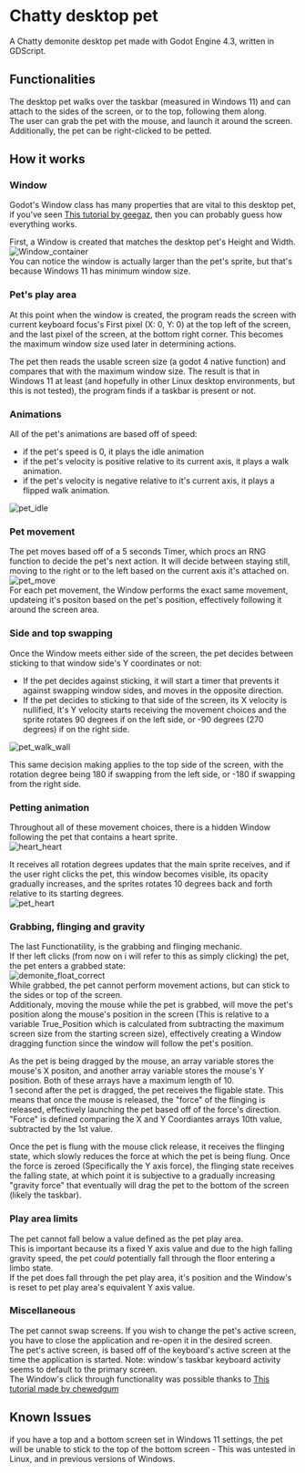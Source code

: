 # Chatty desktop pet
A Chatty demonite desktop pet made with Godot Engine 4.3, written in GDScript.

## Functionalities
The desktop pet walks over the taskbar (measured in Windows 11) and can attach to the sides of the screen, or to the top, following them along. <br>
The user can grab the pet with the mouse, and launch it around the screen.<br>
Additionally, the pet can be right-clicked to be petted.

## How it works

### Window
Godot's Window class has many properties that are vital to this desktop pet, if you've seen [This tutorial by geegaz](https://github.com/geegaz/Multiple-Windows-tutorial), then you can probably guess how everything works.

First, a Window is created that matches the desktop pet's Height and Width. <br> ![Window_container](https://github.com/user-attachments/assets/0f539f44-e875-41e6-9d00-bc0e1ef1821f) <br>
You can notice the window is actually larger than the pet's sprite, but that's because Windows 11 has minimum window size. <br>

### Pet's play area
At this point when the window is created, the program reads the screen with current keyboard focus's First pixel (X: 0, Y: 0) at the top left of the screen, and the last pixel of the screen, at the bottom right corner. This becomes the maximum window size used later in determining actions. <br>

The pet then reads the usable screen size (a godot 4 native function) and compares that with the maximum window size. The result is that in Windows 11 at least (and hopefully in other Linux desktop environments, but this is not tested), the program finds if a taskbar is present or not.<br>

### Animations
All of the pet's animations are based off of speed: <br>
- if the pet's speed is 0, it plays the idle animation
- if the pet's velocity is positive relative to its current axis, it plays a walk animation.
- if the pet's velocity is negative relative to it's current axis, it plays a flipped walk animation. <br>

![pet_idle](https://github.com/user-attachments/assets/b7a7b506-0a92-4ae4-a64e-bec12aab9bd8) <br>


### Pet movement
The pet moves based off of a 5 seconds Timer, which procs an RNG function to decide the pet's next action. It will decide between staying still, moving to the right or to the left based on the current axis it's attached on. <br>
![pet_move](https://github.com/user-attachments/assets/566f5e44-ee04-4416-9173-e2f156bdb2d4) <br>
For each pet movement, the Window performs the exact same movement, updateing it's positon based on the pet's position, effectively following it around the screen area.

### Side and top swapping
Once the Window meets either side of the screen, the pet decides between sticking to that window side's Y coordinates or not:<br>
- If the pet decides against sticking, it will start a timer that prevents it against swapping window sides, and moves in the opposite direction. <br>
- If the pet decides to sticking to that side of the screen, its X velocity is nullified, It's Y velocity starts receiving the movement choices and the sprite rotates 90 degrees if on the left side, or -90 degrees (270 degrees) if on the right side. <br>

![pet_walk_wall](https://github.com/user-attachments/assets/b73424da-1335-4beb-b555-78635adc0d46) <br>

This same decision making applies to the top side of the screen, with the rotation degree being 180 if swapping from the left side, or -180 if swapping from the right side. <br>


### Petting animation
Throughout all of these movement choices, there is a hidden Window following the pet that contains a heart sprite.<br> 
![heart_heart](https://github.com/user-attachments/assets/af83481e-91e1-44aa-b1e7-90363b5dc173) <br>

It receives all rotation degrees updates that the main sprite receives, and if the user right clicks the pet, this window becomes visible, its opacity gradually increases, and the sprites rotates 10 degrees back and forth relative to its starting degrees. <br>
![pet_heart](https://github.com/user-attachments/assets/5c257182-f1bd-4c0f-820b-c233c68ffb66) <br>


### Grabbing, flinging and gravity
The last Functionatility, is the grabbing and flinging mechanic. <br>
If ther left clicks (from now on i will refer to this as simply clicking) the pet, the pet enters a grabbed state: <br>
![demonite_float_correct](https://github.com/user-attachments/assets/662378b5-bbfb-4d5b-b57f-8468dcc8981b) <br>
While grabbed, the pet cannot perform movement actions, but can stick to the sides or top of the screen. <br>
Additionaly, moving the mouse while the pet is grabbed, will move the pet's position along the mouse's position in the screen (This is relative to a variable True_Position which is calculated from subtracting the maximum screen size from the starting screen size), effectively creating a Window dragging function since the window will follow the pet's position. <br>

As the pet is being dragged by the mouse, an array variable stores the mouse's X positon, and another array variable stores the mouse's Y position. Both of these arrays have a maximum length of 10. <br>
1 second after the pet is dragged, the pet receives the fligable state. This means that once the mouse is released, the "force" of the flinging is released, effectively launching the pet based off of the force's direction. <br>
"Force" is defined comparing the X and Y Coordiantes arrays 10th value, subtracted by the 1st value. <br>

Once the pet is flung with the mouse click release, it receives the flinging state, which slowly reduces the force at which the pet is being flung.  Once the force is zeroed (Specifically the Y axis force), the flinging state receives the falling state, at which point it is subjective to a gradually increasing "gravity force" that eventually will drag the pet to the bottom of the screen (likely the taskbar).

### Play area limits 
The pet cannot fall below a value defined as the pet play area.<br> 
This is important because its a fixed Y axis value and due to the high falling gravity speed, the pet *could* potentially fall through the floor entering a limbo state. <br>
If the pet does fall through the pet play area, it's position and the Window's is reset to pet play area's equivalent Y axis value. <br>


### Miscellaneous
The pet cannot swap screens. If you wish to change the pet's active screen, you have to close the application and re-open it in the desired screen.<br>
The pet's active screen, is based off of the keyboard's active screen at the time the application is started. Note: window's taskbar keyboard activity seems to default to the primary screen. <br>
The Window's click through functionality was possible thanks to [This tutorial made by chewedgum](https://medium.com/@chewedgumah/godot-4-partially-clickthrough-window-with-transparent-background-3de637cdf95b) <br>


## Known Issues
if you have a top and a bottom screen set in Windows 11 settings, the pet will be unable to stick to the top of the bottom screen - This was untested in Linux, and in previous versions of Windows. <br>



